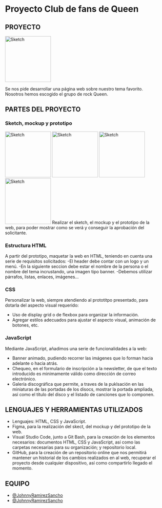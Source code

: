 # Proyecto Club de fans de Queen
## PROYECTO
<a href="https://yquetecuentas.com/f5/club-de-fans-de-queen/queen-prototipo-discografia.jpg" target="_blank"><img src="https://yquetecuentas.com/f5/club-de-fans-de-queen/queen-web.jpg" alt="Sketch" width="150"></a>

Se nos pide desarrollar una página web sobre nuestro tema favorito.
Nosotros hemos escogido el grupo de rock Queen.

## PARTES DEL PROYECTO
### Sketch, mockup y prototipo
<a href="https://yquetecuentas.com/f5/club-de-fans-de-queen/queen-sketch.jpg" target="_blank"><img src="https://yquetecuentas.com/f5/club-de-fans-de-queen/queen-prototipo-discografia.jpg" alt="Sketch" width="150"></a>
<a href="https://yquetecuentas.com/f5/club-de-fans-de-queen/queen-mockup.jpg" target="_blank"><img src="https://yquetecuentas.com/f5/club-de-fans-de-queen/queen-prototipo-discografia.jpg" alt="Sketch" width="150"></a>
<a href="https://yquetecuentas.com/f5/club-de-fans-de-queen/queen-prototipo-discografia.jpg" target="_blank"><img src="https://yquetecuentas.com/f5/club-de-fans-de-queen/queen-prototipo-index" alt="Sketch" width="150"></a>
<a href="https://yquetecuentas.com/f5/club-de-fans-de-queen/queen-prototipo-discografia.jpg" target="_blank"><img src="https://yquetecuentas.com/f5/club-de-fans-de-queen/queen-prototipo-discografia.jpg" alt="Sketch" width="150"></a>
Realizar el sketch, el mockup y el prototipo de la web, para poder mostrar como se verá y conseguir la aprobación del solicitante.
### Estructura HTML
A partir del prototipo, maquetar la web en HTML, teniendo en cuenta una serie de requisitos solicitados:
-El header debe contar con un logo y un menú.
-En la siguiente seccion debe estar el nombre de la persona o el nombre del tema incrustando, una imagen tipo banner.
-Debemos utilizar párrafos, listas, enlaces, imágenes...
### CSS
Personalizar la web, siempre atendiendo al prototitpo presentado, para dotarla del aspecto visual requerido:
- Uso de display grid o de flexbox para organizar la información.
- Agregar estilos adecuados para ajustar el aspecto visual, animación de botones, etc.
### JavaScript
Mediante JavaScript, añadimos una serie de funcionalidades a la web:
- Banner animado, pudiendo recorrer las imágenes que lo forman hacia adelante o hacia atrás.
- Chequeo, en el formulario de inscripción a la newsletter, de que el texto introducido es minimamente válido como dirección de correo electrónico.
- Galería discográfica que permite, a traves de la puklsación en las miniaturas de las portadas de los disocs, mostrar la portada ampliada, así como el título del disco y el listado de canciones que lo componen.
## LENGUAJES Y HERRAMIENTAS UTILIZADOS
- Lenguajes: HTML, CSS y JavaScript.
- Figma, para la realización del skect, del mockup y del prototipo de la web.
- Visual Studio Code, junto a Git Bash, para la creación de los elementos necesarios: documentos HTML, CSS y JavaScript, así como las carpetas necesarias para su organización; y repositorio local.
- GitHub, para la creación de un repositorio online que nos permitirá mantener un historial de los cambios realizados en al web, recuperar el proyecto desde cualquier dispositivo, así como compartirlo llegado el momento.
## EQUIPO
- [@JohnnyRamirezSancho](https://github.com/JohnnyRamirezSancho)
- [@JohnnyRamirezSancho](https://github.com/JohnnyRamirezSancho)

